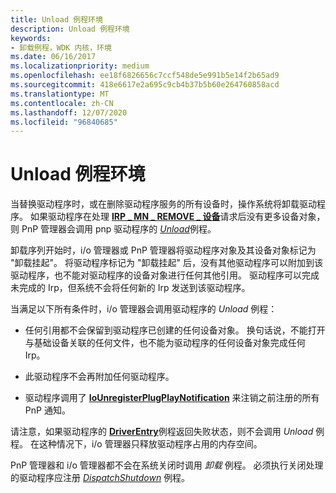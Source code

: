 ```yaml
---
title: Unload 例程环境
description: Unload 例程环境
keywords:
- 卸载例程，WDK 内核，环境
ms.date: 06/16/2017
ms.localizationpriority: medium
ms.openlocfilehash: ee18f6826656c7ccf548de5e991b5e14f2b65ad9
ms.sourcegitcommit: 418e6617e2a695c9cb4b37b5b60e264760858acd
ms.translationtype: MT
ms.contentlocale: zh-CN
ms.lasthandoff: 12/07/2020
ms.locfileid: "96840685"
---
```

# <a name="unload-routine-environment"></a>Unload 例程环境





当替换驱动程序时，或在删除驱动程序服务的所有设备时，操作系统将卸载驱动程序。 如果驱动程序在处理 [**IRP \_ MN \_ REMOVE \_ 设备**](./irp-mn-remove-device.md)请求后没有更多设备对象，则 PnP 管理器会调用 pnp 驱动程序的 [*Unload*](/windows-hardware/drivers/ddi/wdm/nc-wdm-driver_unload)例程。

卸载序列开始时，i/o 管理器或 PnP 管理器将驱动程序对象及其设备对象标记为 "卸载挂起"。 将驱动程序标记为 "卸载挂起" 后，没有其他驱动程序可以附加到该驱动程序，也不能对驱动程序的设备对象进行任何其他引用。 驱动程序可以完成未完成的 Irp，但系统不会将任何新的 Irp 发送到该驱动程序。

当满足以下所有条件时，i/o 管理器会调用驱动程序的 *Unload* 例程：

-   任何引用都不会保留到驱动程序已创建的任何设备对象。 换句话说，不能打开与基础设备关联的任何文件，也不能为驱动程序的任何设备对象完成任何 Irp。

-   此驱动程序不会再附加任何驱动程序。

-   驱动程序调用了 [**IoUnregisterPlugPlayNotification**](/windows-hardware/drivers/ddi/wdm/nf-wdm-iounregisterplugplaynotification) 来注销之前注册的所有 PnP 通知。

请注意，如果驱动程序的 [**DriverEntry**](/windows-hardware/drivers/ddi/wdm/nc-wdm-driver_initialize)例程返回失败状态，则不会调用 *Unload* 例程。 在这种情况下，i/o 管理器只释放驱动程序占用的内存空间。

PnP 管理器和 i/o 管理器都不会在系统关闭时调用 *卸载* 例程。 必须执行关闭处理的驱动程序应注册 [*DispatchShutdown*](/windows-hardware/drivers/ddi/wdm/nc-wdm-driver_dispatch) 例程。

 

